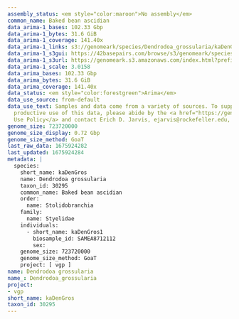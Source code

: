 ```yaml
---
assembly_status: <em style="color:maroon">No assembly</em>
common_name: Baked bean ascidian
data_arima-1_bases: 102.33 Gbp
data_arima-1_bytes: 31.6 GiB
data_arima-1_coverage: 141.40x
data_arima-1_links: s3://genomeark/species/Dendrodoa_grossularia/kaDenGros1/genomic_data/arima/<br>
data_arima-1_s3gui: https://42basepairs.com/browse/s3/genomeark/species/Dendrodoa_grossularia/kaDenGros1/genomic_data/arima/
data_arima-1_s3url: https://genomeark.s3.amazonaws.com/index.html?prefix=species/Dendrodoa_grossularia/kaDenGros1/genomic_data/arima/
data_arima-1_scale: 3.0158
data_arima_bases: 102.33 Gbp
data_arima_bytes: 31.6 GiB
data_arima_coverage: 141.40x
data_status: <em style="color:forestgreen">Arima</em>
data_use_source: from-default
data_use_text: Samples and data come from a variety of sources. To support fair and
  productive use of this data, please abide by the <a href="https://genome10k.soe.ucsc.edu/data-use-policies/">Data
  Use Policy</a> and contact Erich D. Jarvis, ejarvis@rockefeller.edu, with any questions.
genome_size: 723720000
genome_size_display: 0.72 Gbp
genome_size_method: GoaT
last_raw_data: 1675924282
last_updated: 1675924284
metadata: |
  species:
    short_name: kaDenGros
    name: Dendrodoa grossularia
    taxon_id: 30295
    common_name: Baked bean ascidian
    order:
      name: Stolidobranchia
    family:
      name: Styelidae
    individuals:
      - short_name: kaDenGros1
        biosample_id: SAMEA8712112
        sex:
    genome_size: 723720000
    genome_size_method: GoaT
    project: [ vgp ]
name: Dendrodoa grossularia
name_: Dendrodoa_grossularia
project:
- vgp
short_name: kaDenGros
taxon_id: 30295
---
```


